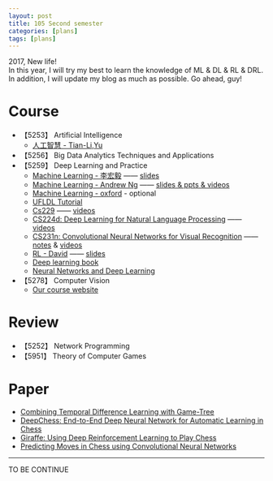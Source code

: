 ```yaml
---
layout: post
title: 105 Second semester 
categories: [plans]
tags: [plans]
---
```


2017, New life!  
In this year, I will try my best to learn the knowledge of ML & DL & RL & DRL.  
In addition, I will update my blog as much as possible.
Go ahead, guy!

# Course

- 【5253】		Artificial Intelligence	 
    - [人工智慧 - Tian-Li,Yu][1]
- 【5256】		Big Data Analytics Techniques and Applications	 
- 【5259】		Deep Learning and Practice	 
    - [Machine Learning - 李宏毅][2] —— [slides][3]
    - [Machine Learning - Andrew Ng][4] —— [slides & ppts & videos][5]
    - [Machine Learning - oxford][6] - optional
    - [UFLDL Tutorial][7]
    - [Cs229][8] —— [videos][9]
    - [CS224d: Deep Learning for Natural Language Processing][10] —— [videos][11]
    - [CS231n: Convolutional Neural Networks for Visual Recognition][12] ——  [notes][13] & [videos][14]
    - [RL - David][15] —— [slides][16]
    - [Deep learning book][17]
    - [Neural Networks and Deep Learning][18]
- 【5278】		Computer Vision
    - [Our course website][19]

# Review

- 【5252】		Network Programming	   
- 【5951】		Theory of Computer Games

# Paper

- [Combining Temporal Difference Learning with Game-Tree][20]
- [DeepChess: End-to-End Deep Neural Network for Automatic Learning in Chess][21]
- [Giraffe: Using Deep Reinforcement Learning to Play Chess][22]
- [Predicting Moves in Chess using Convolutional Neural Networks][23]


---

TO BE CONTINUE


  [1]: https://www.coursera.org/learn/rengong-zhineng
  [2]: http://speech.ee.ntu.edu.tw/~tlkagk/courses_ML16.html
  [3]: https://pan.baidu.com/s/1i5NtaQD
  [4]: https://www.coursera.org/learn/machine-learning
  [5]: https://pan.baidu.com/s/1slMwFRv
  [6]: https://www.cs.ox.ac.uk/people/nando.defreitas/machinelearning/
  [7]: http://ufldl.stanford.edu/wiki/index.php/UFLDL_Tutorial
  [8]: http://cs229.stanford.edu/
  [9]: https://pan.baidu.com/s/1o7Abqtk
  [10]: http://cs224d.stanford.edu/index.html
  [11]: https://www.youtube.com/playlist?list=PLlJy-eBtNFt4CSVWYqscHDdP58M3zFHIG
  [12]: http://cs231n.stanford.edu/
  [13]: https://zhuanlan.zhihu.com/p/21930884
  [14]: https://www.youtube.com/playlist?list=PLlJy-eBtNFt6EuMxFYRiNRS07MCWN5UIA
  [15]: http://www0.cs.ucl.ac.uk/staff/d.silver/web/Teaching.html
  [16]: http://www0.cs.ucl.ac.uk/staff/d.silver/web/Teaching.html
  [17]: http://www.deeplearningbook.org/
  [18]: http://neuralnetworksanddeeplearning.com/
  [19]: http://neuralnetworksanddeeplearning.com/
  [20]: https://arxiv.org/pdf/cs/9901001.pdf
  [21]: http://download.springer.com/static/pdf/714/chp%253A10.1007%252F978-3-319-44781-0_11.pdf?originUrl=http://link.springer.com/chapter/10.1007/978-3-319-44781-0_11&token2=exp=1487778012~acl=/static/pdf/714/chp%25253A10.1007%25252F978-3-319-44781-0_11.pdf?originUrl=http%253A%252F%252Flink.springer.com%252Fchapter%252F10.1007%252F978-3-319-44781-0_11*~hmac=6e151171cdc33047a43b7bbc209ee8acd1805e2d56ba5036e128e8f2ec62a84c
  [22]: https://arxiv.org/pdf/1509.01549.pdf
  [23]: http://cs231n.stanford.edu/reports/ConvChess.pdf